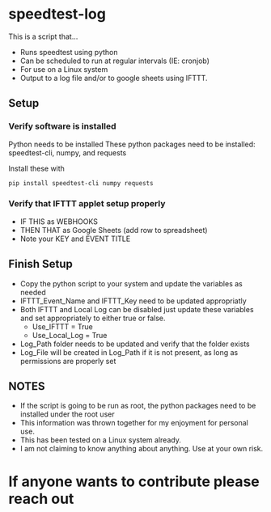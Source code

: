 # speedtest-log
This is a script that...
  - Runs speedtest using python
  - Can be scheduled to run at regular intervals (IE: cronjob)
  - For use on a Linux system
  - Output to a log file and/or to google sheets using IFTTT.

## Setup
### Verify software is installed
Python needs to be installed
These python packages need to be installed:  speedtest-cli, numpy, and requests

Install these with

```bash
pip install speedtest-cli numpy requests
```
### Verify that IFTTT applet setup properly
- IF THIS as WEBHOOKS
- THEN THAT as Google Sheets (add row to spreadsheet)
- Note your KEY and EVENT TITLE

## Finish Setup
- Copy the python script to your system and update the variables as needed
- IFTTT_Event_Name and IFTTT_Key need to be updated appropriatly
- Both IFTTT and Local Log can be disabled just update these variables and set appropriately to either true or false.
  - Use_IFTTT = True
  - Use_Local_Log = True
- Log_Path folder needs to be updated and verify that the folder exists
- Log_File will be created in Log_Path if it is not present, as long as permissions are properly set

## NOTES
- If the script is going to be run as root, the python packages need to be installed under the root user
- This information was thrown together for my enjoyment for personal use.
- This has been tested on a Linux system already.
- I am not claiming to know anything about anything.  Use at your own risk.


# If anyone wants to contribute please reach out
